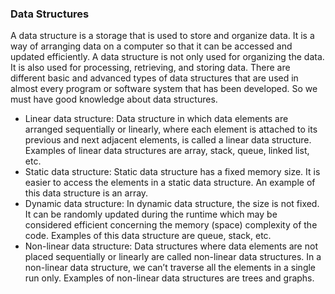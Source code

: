 ### Data Structures 
A data structure is a storage that is used to store and organize data. It is a way of arranging data on a computer so that it can be accessed and updated efficiently.
A data structure is not only used for organizing the data. It is also used for processing, retrieving, and storing data.
There are different basic and advanced types of data structures that are used in almost every program or software system that has been developed. 
So we must have good knowledge about data structures. 
- Linear data structure: Data structure in which data elements are arranged sequentially or linearly, where each element is attached to its previous and next adjacent elements, is called a linear data structure. 
Examples of linear data structures are array, stack, queue, linked list, etc.
 - Static data structure: Static data structure has a fixed memory size. It is easier to access the elements in a static data structure. 
An example of this data structure is an array.
 - Dynamic data structure: In dynamic data structure, the size is not fixed. It can be randomly updated during the runtime which may be considered efficient concerning the memory (space) complexity of the code. 
Examples of this data structure are queue, stack, etc.
- Non-linear data structure: Data structures where data elements are not placed sequentially or linearly are called non-linear data structures. In a non-linear data structure, we can’t traverse all the elements in a single run only. 
Examples of non-linear data structures are trees and graphs.
